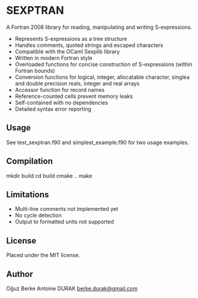 # SEXPTRAN

A Fortran 2008 library for reading, manipulating and writing
S-expressions.

* Represents S-expressions as a tree structure
* Handles comments, quoted strings and escaped characters
* Compatible with the OCaml Sexplib library
* Written in modern Fortran style
* Overloaded functions for concise construction of
  S-expressions (within Fortran bounds)
* Conversion functions for logical, integer, allocatable character,
  singlea and double precision reals, integer and real arrays
* Accessor function for record names
* Reference-counted cells prevent memory leaks
* Self-contained with no dependencies
* Detailed syntax error reporting

## Usage

See test\_sexptran.f90 and simplest\_example.f90 for two usage examples.

## Compilation

  mkdir build
  cd build
  cmake ..
  make

## Limitations

* Multi-line comments not implemented yet
* No cycle detection
* Output to formatted units not supported

## License

Placed under the MIT license.

## Author

Oğuz Berke Antoine DURAK <berke.durak@gmail.com>
